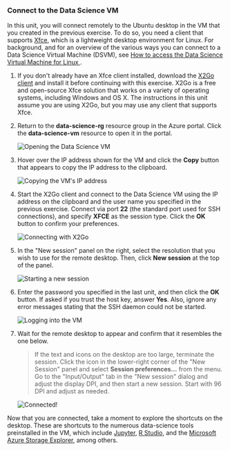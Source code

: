 ### Connect to the Data Science VM

In this unit, you will connect remotely to the Ubuntu desktop in the VM that you created in the previous exercise. To do so, you need a client that supports [Xfce](https://xfce.org/), which is a lightweight desktop environment for Linux. For background, and for an overview of the various ways you can connect to a Data Science Virtual Machine (DSVM), see [How to access the Data Science Virtual Machine for Linux
](https://docs.microsoft.com/azure/machine-learning/data-science-virtual-machine/dsvm-ubuntu-intro#how-to-access-the-data-science-virtual-machine-for-linux).

1. If you don't already have an Xfce client installed, download the [X2Go client](https://wiki.x2go.org/doku.php/download:start) and install it before continuing with this exercise. X2Go is a free and open-source Xfce solution that works on a variety of operating systems, including Windows and OS X. The instructions in this unit assume you are using X2Go, but you may use any client that supports Xfce.

1. Return to the **data-science-rg** resource group in the Azure portal. Click the **data-science-vm** resource to open it in the portal.

    ![Opening the Data Science VM](../media-draft/2-open-data-science-vm.png)

1. Hover over the IP address shown for the VM and click the **Copy** button that appears to copy the IP address to the clipboard.

    ![Copying the VM's IP address](../media-draft/2-copy-ip-address.png)

1. Start the X2Go client and connect to the Data Science VM using the IP address on the clipboard and the user name you specified in the previous exercise. Connect via port **22** (the standard port used for SSH connections), and specify **XFCE** as the session type. Click the **OK** button to confirm your preferences.

    ![Connecting with X2Go](../media-draft/2-new-session-1.png)

1. In the "New session" panel on the right, select the resolution that you wish to use for the remote desktop. Then, click **New session** at the top of the panel.

    ![Starting a new session](../media-draft/2-new-session-2.png)

1. Enter the password you specified in the last unit, and then click the **OK** button. If asked if you trust the host key, answer **Yes**. Also, ignore any error messages stating that the SSH daemon could not be started.

    ![Logging into the VM](../media-draft/2-new-session-3.png)

1. Wait for the remote desktop to appear and confirm that it resembles the one below.

    > If the text and icons on the desktop are too large, terminate the session. Click the icon in the lower-right corner of the "New Session" panel and select **Session preferences...** from the menu. Go to the "Input/Output" tab in the "New session" dialog and adjust the display DPI, and then start a new session. Start with 96 DPI and adjust as needed.

    ![Connected!](../media-draft/2-ubuntu-desktop.png)

Now that you are connected, take a moment to explore the shortcuts on the desktop. These are shortcuts to the numerous data-science tools preinstalled in the VM, which include [Jupyter](http://jupyter.org/), [R Studio](https://www.rstudio.com/), and the [Microsoft Azure Storage Explorer](https://azure.microsoft.com/features/storage-explorer/), among others.